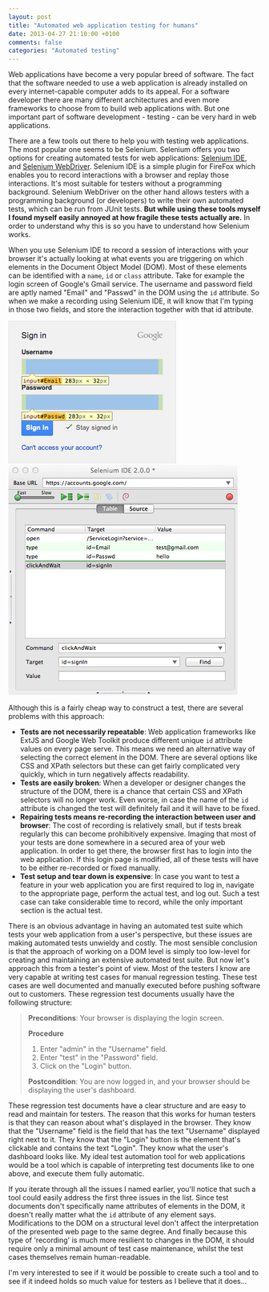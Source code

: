 ```yaml
---
layout: post
title: "Automated web application testing for humans"
date: 2013-04-27 21:10:00 +0100
comments: false
categories: "Automated testing"
---
```

Web applications have become a very popular breed of software. The fact that the software needed to use a web application is already installed on every internet-capable computer adds to its appeal. For a software developer there are many different architectures and even more frameworks to choose from to build web applications with. But one important part of software development - testing - can be very hard in web applications.

There are a few tools out there to help you with testing web applications. The most popular one seems to be Selenium. Selenium offers you two options for creating automated tests for web applications: [Selenium IDE](http://docs.seleniumhq.org/projects/ide/), and [Selenium WebDriver](http://docs.seleniumhq.org/projects/webdriver/). Selenium IDE is a simple plugin for FireFox which enables you to record interactions with a browser and replay those interactions. It's most suitable for testers without a programming background. Selenium WebDriver on the other hand allows testers with a programming background (or developers) to write their own automated tests, which can be run from JUnit tests. **But while using these tools myself I found myself easily annoyed at how fragile these tests actually are.** In order to understand why this is so you have to understand how Selenium works.

When you use Selenium IDE to record a session of interactions with your browser it's actually looking at what events you are triggering on which elements in the Document Object Model (DOM). Most of these elements can be identified with a `name`, `id` or `class` attribute. Take for example the login screen of Google's Gmail service. The username and password field are aptly named "Email" and "Passwd" in the DOM using the `id` attribute. So when we make a recording using Selenium IDE, it will know that I'm typing in those two fields, and store the interaction together with that id attribute. 

![img](/images/gmail-login.png) ![img](/images/selenium-ide.png)

Although this is a fairly cheap way to construct a test, there are several problems with this approach:

* **Tests are not necessarily repeatable**: Web application frameworks like ExtJS and Google Web Toolkit produce different unique `id` attribute values on every page serve. This means we need an alternative way of selecting the correct element in the DOM. There are several options like CSS and XPath selectors but these can get fairly complicated very quickly, which in turn negatively affects readability.
* **Tests are easily broken**: When a developer or designer changes the structure of the DOM, there is a chance that certain CSS and XPath selectors will no longer work. Even worse, in case the name of the `id` attribute is changed the test will definitely fail and it will have to be fixed.
* **Repairing tests means re-recording the interaction between user and browser**: The cost of recording is relatively small, but if tests break regularly this can become prohibitively expensive. Imaging that most of your tests are done somewhere in a secured area of your web application. In order to get there, the browser first has to login into the web application. If this login page is modified, all of these tests will have to be either re-recorded or fixed manually.
* **Test setup and tear down is expensive**: In case you want to test a feature in your web application you are first required to log in, navigate to the appropriate page, perform the actual test, and log out. Such a test case can take considerable time to record, while the only important section is the actual test. 

There is an obvious advantage in having an automated test suite which tests your web application from a user's perspective, but these issues are making automated tests unwieldy and costly. The most sensible conclusion is that the approach of working on a DOM level is simply too low-level for creating and maintaining an extensive automated test suite. But now let's approach this from a tester's point of view. Most of the testers I know are very capable at writing test cases for manual regression testing. These test cases are well documented and manually executed before pushing software out to customers. These regression test documents usually have the following structure:

> **Preconditions**: Your browser is displaying the login screen.
>
> **Procedure**
>
> 1. Enter "admin" in the "Username" field.
> 2. Enter "test" in the "Password" field.
> 3. Click on the "Login" button.
>
> **Postcondition**: You are now logged in, and your browser should be displaying the user's dashboard.
>

These regression test documents have a clear structure and are easy to read and maintain for testers. The reason that this works for human testers is that they can reason about what's displayed in the browser. They know that the "Username" field is the field that has the text "Username" displayed right next to it. They know that the "Login" button is the element that's clickable and contains the text "Login". They know what the user's dashboard looks like. My ideal test automation tool for web applications would be a tool which is capable of interpreting test documents like to one above, and execute them fully automatic. 

If you iterate through all the issues I named earlier, you'll notice that such a tool could easily address the first three issues in the list. Since test documents don't specifically name attributes of elements in the DOM, it doesn't really matter what the `id` attribute of any element says. Modifications to the DOM on a structural level don't affect the interpretation of the presented web page to the same degree. And finally because this type of 'recording' is much more resilient to changes in the DOM, it should require only a minimal amount of test case maintenance, whilst the test cases themselves remain human-readable.

I'm very interested to see if it would be possible to create such a tool and to see if it indeed holds so much value for testers as I believe that it does...
